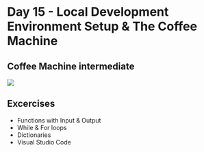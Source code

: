 # Day 15 - Local Development Environment Setup & The Coffee Machine
## Coffee Machine intermediate

![](coffee_machine.gif)

## Excercises
- Functions with Input & Output
- While & For loops
- Dictionaries
- Visual Studio Code

#

